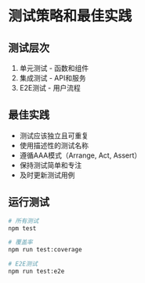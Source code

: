 # 测试策略和最佳实践

## 测试层次
1. 单元测试 - 函数和组件
2. 集成测试 - API和服务
3. E2E测试 - 用户流程

## 最佳实践
- 测试应该独立且可重复
- 使用描述性的测试名称
- 遵循AAA模式（Arrange, Act, Assert）
- 保持测试简单和专注
- 及时更新测试用例

## 运行测试
```bash
# 所有测试
npm test

# 覆盖率
npm run test:coverage

# E2E测试
npm run test:e2e
```
